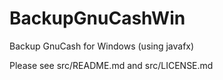 # BackupGnuCashWin
Backup GnuCash for Windows (using javafx)

Please see src/README.md and src/LICENSE.md
